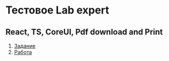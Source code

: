 # Тестовое Lab expert

## React, TS, CoreUI, Pdf download and Print
1. [Задание](https://docs.google.com/document/d/12GyL94UzSjtw_R6dlfQ-fkDUW1OqV3TquW8c0anT8c0/edit?tab=t.0)
2. [Работа](https://skrinshoter.ru/vSCBHW8HC5w)

